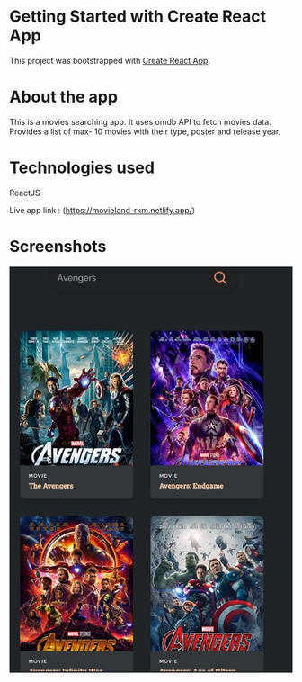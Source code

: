 # Getting Started with Create React App

This project was bootstrapped with [Create React App](https://github.com/facebook/create-react-app).

# About the app
This is a movies searching app. It uses omdb API to fetch movies data. Provides a list of max- 10 movies with their type, poster and release year.

# Technologies used
ReactJS 

Live app link : (https://movieland-rkm.netlify.app/)

# Screenshots

![Screenshot](https://github.com/Rahul-rkm/MovieApp/blob/main/public/screenshot01.jpg)
